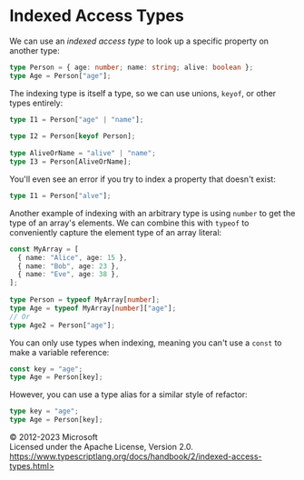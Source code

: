 Indexed Access Types
====================

We can use an *indexed access type* to look up a specific property on
another type:

```ts
type Person = { age: number; name: string; alive: boolean };
type Age = Person["age"];
```

The indexing type is itself a type, so we can use unions, `keyof`, or
other types entirely:

```ts
type I1 = Person["age" | "name"];
 
type I2 = Person[keyof Person];
 
type AliveOrName = "alive" | "name";
type I3 = Person[AliveOrName];
```

You'll even see an error if you try to index a property that doesn't
exist:

```ts
type I1 = Person["alve"];
```

Another example of indexing with an arbitrary type is using `number` to
get the type of an array's elements. We can combine this with `typeof`
to conveniently capture the element type of an array literal:

```ts
const MyArray = [
  { name: "Alice", age: 15 },
  { name: "Bob", age: 23 },
  { name: "Eve", age: 38 },
];
 
type Person = typeof MyArray[number];
type Age = typeof MyArray[number]["age"];
// Or
type Age2 = Person["age"];
```

You can only use types when indexing, meaning you can't use a `const` to
make a variable reference:

```ts
const key = "age";
type Age = Person[key];
```

However, you can use a type alias for a similar style of refactor:

```ts
type key = "age";
type Age = Person[key];
```

 
© 2012-2023 Microsoft\
Licensed under the Apache License, Version 2.0.\
https://www.typescriptlang.org/docs/handbook/2/indexed-access-types.html>

